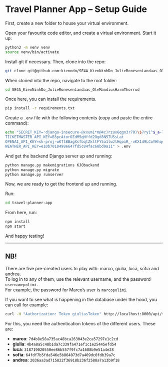 # Travel Planner App – Setup Guide

First, create a new folder to house your virtual environment.

Open your favourite code editor, and create a virtual environment. Start it up:

```bash
python3 -m venv venv
source venv/bin/activate 
```

Install git if necessary. Then, clone into the repo: 

```bash
git clone git@github.com:kienndo/SE4A_KienNinhDo_JulieRonesenLandaas_OleMandiusHarmThorrud.git
```

When cloned into the repo, navigate to the root folder:

```bash
cd SE4A_KienNinhDo_JulieRonesenLandaas_OleMandiusHarmThorrud
```

Once here, you can install the requirements.

```bash
pip install -r requirements.txt
```

Create a `.env` file with the following contents (copy and paste the entire command):

```bash
echo "SECRET_KEY='django-insecure-@xxum1*m@4c)rzux6qgn3r70)\$7ry1^$_a-l+c=7ftc*hlxt-^'
TICKETMASTER_API_KEY=B3pcAtorOZdM5qHffd2Ogd8N5TUSsLat
OPENAI_API_KEY=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
WEATHER_API_KEY=e10b7018498e647fd5c84fac60bd9a11" > .env
```

And get the backend Django server up and running:

```bash
python manage.py makemigrations KJObackend
python manage.py migrate
python manage.py runserver
```

Now, we are ready to get the frontend up and running.

Run:

```bash
cd travel-planner-app
```

From here, run:

```bash
npm install
npm start
```

And happy testing!

---

## NB!

There are five pre-created users to play with: marco, giulia, luca, sofia and andrea.  
To log in to any of them, use the relevant username, and the password `usernamepolimi`.  
For example, the password for Marco’s user is `marcopolimi`.

If you want to see what is happening in the database under the hood, you can call for example:

```bash
curl -H "Authorization: Token giuliasToken" http://localhost:8000/api/trips/ | jq 
```

For this, you need the authentication tokens of the different users. These are:

- **marco**: `7d4b8e58a735ac48bca263043e2ca57297e1c2cd`
- **giulia**: `4b4a8a5c48b1da7c339fa471ef1c1e25445efd54`
- **luca**: `318719020550ee86b557f9fc7a1688b9e51a4e28`
- **sofia**: `64fdf7b5fda546e5b864073d7a409dc0fdb39a7c`
- **andrea**: `2036aa3ad715822f36918b236f2588a7a13b9f18`
